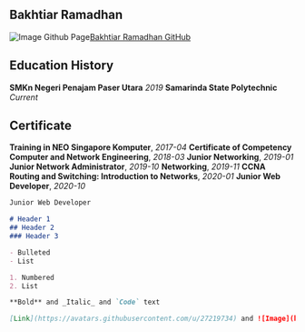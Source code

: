 ## Bakhtiar Ramadhan
![Image](https://avatars.githubusercontent.com/u/27219734)
Github Page[Bakhtiar Ramadhan GitHub](https://github.com/bakhti31/)

## Education History
**SMKn Negeri Penajam Paser Utara** _2019_
**Samarinda State Polytechnic** _Current_

## Certificate
**Training in NEO Singapore Komputer**, _2017-04_
**Certificate of Competency Computer and Network Engineering**, _2018-03_
**Junior Networking**, _2019-01_
**Junior Network Administrator**, _2019-10_
**Networking**, _2019-11_
**CCNA Routing and Switching: Introduction to Networks**, _2020-01_
**Junior Web Developer**, _2020-10_

```markdown
Junior Web Developer

# Header 1
## Header 2
### Header 3

- Bulleted
- List

1. Numbered
2. List

**Bold** and _Italic_ and `Code` text

[Link](https://avatars.githubusercontent.com/u/27219734) and ![Image](https://avatars.githubusercontent.com/u/27219734)
```
